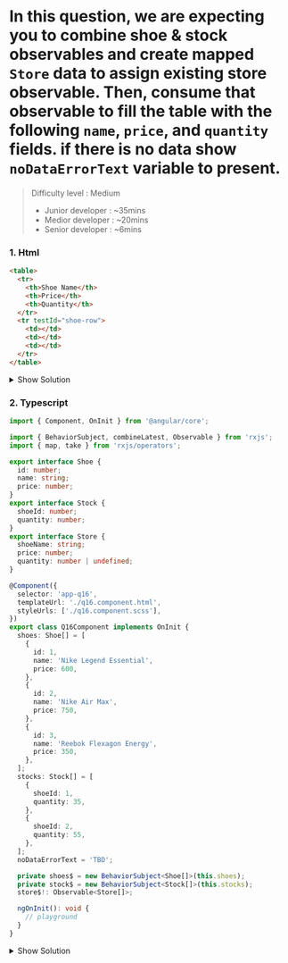  
# In this question, we are expecting you to combine shoe & stock observables and create mapped `Store` data to assign existing store observable. Then, consume that observable to fill the table with the following `name`, `price`, and `quantity` fields. if there is no data show `noDataErrorText` variable to present.

>Difficulty level : Medium 
> - Junior developer : ~35mins 
> - Medior developer : ~20mins 
> - Senior developer : ~6mins

### 1. Html

```html
<table>
  <tr>
    <th>Shoe Name</th>
    <th>Price</th>
    <th>Quantity</th>
  </tr>
  <tr testId="shoe-row">
    <td></td>
    <td></td>
    <td></td>
  </tr>
</table>
```

<details>
<summary>Show Solution</summary>
<p>

```html
<table *ngIf="(store$ | async) as store">
  <tr>
    <th>Shoe Name</th>
    <th>Price</th>
    <th>Quantity</th>
  </tr>
  <tr testId="shoe-row" *ngFor="let item of store">
    <td>{{item?.shoeName}}</td>
    <td>{{item?.price}}</td>
    <td>{{item?.quantity ?? noDataErrorText}}</td>
  </tr>
</table>
```

</p>
</details>


### 2. Typescript

```typescript
import { Component, OnInit } from '@angular/core';

import { BehaviorSubject, combineLatest, Observable } from 'rxjs';
import { map, take } from 'rxjs/operators';

export interface Shoe {
  id: number;
  name: string;
  price: number;
}
export interface Stock {
  shoeId: number;
  quantity: number;
}
export interface Store {
  shoeName: string;
  price: number;
  quantity: number | undefined;
}

@Component({
  selector: 'app-q16',
  templateUrl: './q16.component.html',
  styleUrls: ['./q16.component.scss'],
})
export class Q16Component implements OnInit {
  shoes: Shoe[] = [
    {
      id: 1,
      name: 'Nike Legend Essential',
      price: 600,
    },
    {
      id: 2,
      name: 'Nike Air Max',
      price: 750,
    },
    {
      id: 3,
      name: 'Reebok Flexagon Energy',
      price: 350,
    },
  ];
  stocks: Stock[] = [
    {
      shoeId: 1,
      quantity: 35,
    },
    {
      shoeId: 2,
      quantity: 55,
    },
  ];
  noDataErrorText = 'TBD';

  private shoes$ = new BehaviorSubject<Shoe[]>(this.shoes);
  private stock$ = new BehaviorSubject<Stock[]>(this.stocks);
  store$!: Observable<Store[]>;

  ngOnInit(): void {
    // playground
  }
}
```

<details>
<summary>Show Solution</summary>
<p>

```typescript
import { Component, OnInit } from '@angular/core';

import { BehaviorSubject, Observable } from 'rxjs';

export interface Shoe {
  id: number;
  name: string;
  price: number;
}
export interface Stock {
  shoeId: number;
  quantity: number;
}
export interface Store {
  shoeName: string;
  price: number;
  quantity: number | undefined;
}

@Component({
  selector: 'app-q16',
  templateUrl: './q16.component.html',
  styleUrls: ['./q16.component.scss'],
})
export class Q16Component implements OnInit {
  shoes: Shoe[] = [
    {
      id: 1,
      name: 'Nike Legend Essential',
      price: 600,
    },
    {
      id: 2,
      name: 'Nike Air Max',
      price: 750,
    },
    {
      id: 3,
      name: 'Reebok Flexagon Energy',
      price: 350,
    },
  ];
  stocks: Stock[] = [
    {
      shoeId: 1,
      quantity: 35,
    },
    {
      shoeId: 2,
      quantity: 55,
    },
  ];
  noDataErrorText = 'TBD';

  private shoes$ = new BehaviorSubject<Shoe[]>(this.shoes);
  private stock$ = new BehaviorSubject<Stock[]>(this.stocks);
  store$!: Observable<Store[]>;

  ngOnInit(): void {
    this.store$ = combineLatest([this.shoes$, this.stock$]).pipe(
      take(1),
      map(([shoes, stocks]) => {
        return shoes.map((shoe: Shoe) => {
          return {
            shoeName: shoe.name,
            price: shoe.price,
            quantity: stocks.find((st) => st.shoeId === shoe?.id)?.quantity,
          };
        });
      })
    );
  }
}
```

</p>
</details>
 